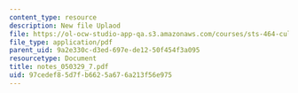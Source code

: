 ```yaml
---
content_type: resource
description: New file Uplaod
file: https://ol-ocw-studio-app-qa.s3.amazonaws.com/courses/sts-464-cultural-history-of-technology-spring-2005/97cedef85d7fb6625a676a213f56e975_notes_050329_7.pdf
file_type: application/pdf
parent_uid: 9a2e330c-d3ed-697e-de12-50f454f3a095
resourcetype: Document
title: notes_050329_7.pdf
uid: 97cedef8-5d7f-b662-5a67-6a213f56e975
---
```


